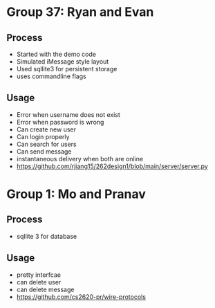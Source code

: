 # Group 37: Ryan and Evan
## Process
- Started with the demo code
- Simulated iMessage style layout
- Used sqllite3 for persistent storage
- uses commandline flags

## Usage
- Error when username does not exist
- Error when password is wrong
- Can create new user
- Can login properly
- Can search for users
- Can send message
- instantaneous delivery when both are online
- https://github.com/rjiang15/262design1/blob/main/server/server.py

# Group 1: Mo and Pranav
## Process
- sqllite 3 for database


## Usage
- pretty interfcae
- can delete user
- can delete message
- https://github.com/cs2620-pr/wire-protocols

